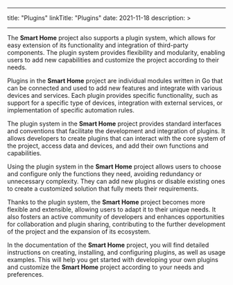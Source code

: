 
---
title: "Plugins"
linkTitle: "Plugins"
date: 2021-11-18
description: >
  
---

The **Smart Home** project also supports a plugin system, which allows for easy extension of its functionality and integration of third-party components. The plugin system provides flexibility and modularity, enabling users to add new capabilities and customize the project according to their needs.

Plugins in the **Smart Home** project are individual modules written in Go that can be connected and used to add new features and integrate with various devices and services. Each plugin provides specific functionality, such as support for a specific type of devices, integration with external services, or implementation of specific automation rules.

The plugin system in the **Smart Home** project provides standard interfaces and conventions that facilitate the development and integration of plugins. It allows developers to create plugins that can interact with the core system of the project, access data and devices, and add their own functions and capabilities.

Using the plugin system in the **Smart Home** project allows users to choose and configure only the functions they need, avoiding redundancy or unnecessary complexity. They can add new plugins or disable existing ones to create a customized solution that fully meets their requirements.

Thanks to the plugin system, the **Smart Home** project becomes more flexible and extensible, allowing users to adapt it to their unique needs. It also fosters an active community of developers and enhances opportunities for collaboration and plugin sharing, contributing to the further development of the project and the expansion of its ecosystem.

In the documentation of the **Smart Home** project, you will find detailed instructions on creating, installing, and configuring plugins, as well as usage examples. This will help you get started with developing your own plugins and customize the **Smart Home** project according to your needs and preferences.
